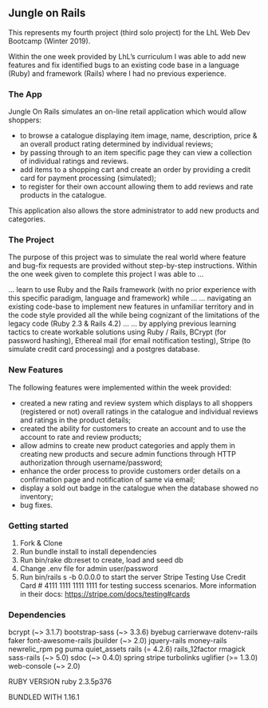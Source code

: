 ## Jungle on Rails

This represents my fourth project (third solo project) for the LhL Web Dev Bootcamp (Winter 2019).

Within the one week provided by LhL’s curriculum I was able to add new features and fix identified bugs to an existing code base in a language (Ruby) and framework (Rails) where I had no previous experience.

### The App
Jungle On Rails simulates an on-line retail application which would allow shoppers:

* to browse a catalogue displaying item image, name, description, price & an overall product rating determined by individual reviews;
* by passing through to an item specific page they can view a collection of individual ratings and reviews.
* add items to a shopping cart and create an order by providing a credit card for payment processing (simulated);
* to register for their own account allowing them to add reviews and rate products in the catalogue.

This application also allows the store administrator to add new products and categories.

### The Project

The purpose of this project was to simulate the real world where feature and bug-fix requests are provided without step-by-step instructions. Within the one week given to complete this project I was able to …

  … learn to use Ruby and the Rails framework (with no prior experience with this specific paradigm, language and framework) while …
  … navigating an existing code-base to implement new features in unfamiliar territory and in the code style provided all the while being cognizant of the limitations of the legacy code (Ruby 2.3 & Rails 4.2) … 
  … by applying previous learning tactics to create workable solutions using Ruby / Rails, BCrypt (for password hashing), Ethereal mail (for email notification testing), Stripe (to simulate credit card processing) and a postgres database.

### New Features
The following features were implemented within the week provided:

* created a new rating and review system which displays to all shoppers (registered or not) overall ratings in the catalogue and individual reviews and ratings in the product details;
* created the ability for customers to create an account and to use the account to rate and review products;
* allow admins to create new product categories and apply them in creating new products and secure admin functions through HTTP authorization through username/password;
* enhance the order process to provide customers order details on a confirmation page and notification of same via email;
* display a sold out badge in the catalogue when the database showed no inventory;
* bug fixes.

### Getting started
1.	Fork & Clone
2.	Run bundle install to install dependencies
3.	Run bin/rake db:reset to create, load and seed db
4.	Change .env file for admin user/password
5.	Run bin/rails s -b 0.0.0.0 to start the server
Stripe Testing
Use Credit Card # 4111 1111 1111 1111 for testing success scenarios.
More information in their docs: https://stripe.com/docs/testing#cards

### Dependencies
  bcrypt (~> 3.1.7)
  bootstrap-sass (~> 3.3.6)
  byebug
  carrierwave
  dotenv-rails
  faker
  font-awesome-rails
  jbuilder (~> 2.0)
  jquery-rails
  money-rails
  newrelic_rpm
  pg
  puma
  quiet_assets
  rails (= 4.2.6)
  rails_12factor
  rmagick
  sass-rails (~> 5.0)
  sdoc (~> 0.4.0)
  spring
  stripe
  turbolinks
  uglifier (>= 1.3.0)
  web-console (~> 2.0)

RUBY VERSION
   ruby 2.3.5p376

BUNDLED WITH
   1.16.1
